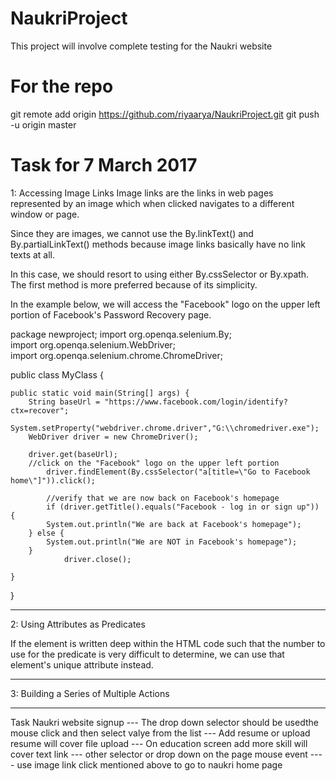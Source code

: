 # NaukriProject
This project will involve complete testing for the Naukri website

# For the repo 
git remote add origin https://github.com/riyaarya/NaukriProject.git
git push -u origin master

# Task for 7 March 2017
1: Accessing Image Links
Image links are the links in web pages represented by an image which when clicked navigates to a different window or page.

Since they are images, we cannot use the By.linkText() and By.partialLinkText() methods because image links basically have no link texts at all.

In this case, we should resort to using either By.cssSelector or By.xpath. The first method is more preferred because of its simplicity.

In the example below, we will access the "Facebook" logo on the upper left portion of Facebook's Password Recovery page.

package newproject;
import org.openqa.selenium.By;		
import org.openqa.selenium.WebDriver;		
import org.openqa.selenium.chrome.ChromeDriver;		

public class MyClass {				
    		
    public static void main(String[] args) {									
        String baseUrl = "https://www.facebook.com/login/identify?ctx=recover";					
        System.setProperty("webdriver.chrome.driver","G:\\chromedriver.exe");					
        WebDriver driver = new ChromeDriver();					
        		
        driver.get(baseUrl);					
        //click on the "Facebook" logo on the upper left portion		
			driver.findElement(By.cssSelector("a[title=\"Go to Facebook home\"]")).click();					

			//verify that we are now back on Facebook's homepage		
			if (driver.getTitle().equals("Facebook - log in or sign up")) {							
            System.out.println("We are back at Facebook's homepage");					
        } else {			
            System.out.println("We are NOT in Facebook's homepage");					
        }		
				driver.close();		

    }		
}



----------------------------------------------------------------------------------------------------------
2: Using Attributes as Predicates

If the element is written deep within the HTML code such that the number to use for the predicate is very difficult to determine, we can use that element's unique attribute instead.

-----------------------------------------------------------------------------------------------
3: Building a Series of Multiple Actions

----------------------------------------------------------------------------------------------------------------------------
Task 
Naukri website signup
--- The drop down selector should be usedthe mouse click and then select valye from the list
--- Add resume or upload resume will cover file upload
--- On education screen add more skill will cover text link
--- other selector or drop down on the page mouse event
---- use image link click mentioned above to go to naukri home page
